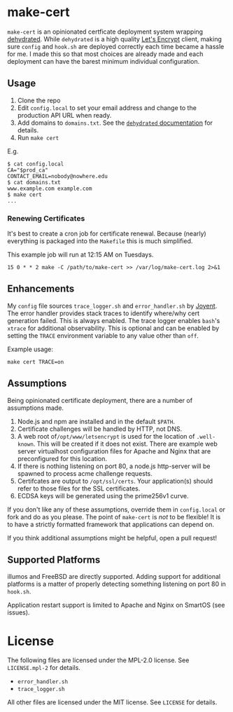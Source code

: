 # make-cert

`make-cert` is an opinionated certficate deployment system  wrapping
[dehydrated][dehydrated].  While `dehydrated` is a high quality
[Let's Encrypt][letsencrypt] client, making sure `config` and `hook.sh` are
deployed correctly each time became a hassle for me. I made this so that most
choices are already made and each deployment can have the barest minimum
individual configuration.

[dehydrated]: https://github.com/bahamat/dehydrated
[letsencrypt]: https://www.letsencrypt.org/

## Usage

1. Clone the repo
2. Edit `config.local` to set your email address and change to the production
   API URL when ready.
3. Add domains to `domains.txt`. See the [`dehydrated`
   documentation][domains_doc] for details.
4. Run `make cert`

[domains_doc]: ../../../dehydrated/blob/master/docs/domains_txt.md

E.g.

    $ cat config.local
    CA="$prod_ca"
    CONTACT_EMAIL=nobody@nowhere.edu
    $ cat domains.txt
    www.example.com example.com
    $ make cert
    ...

### Renewing Certificates

It's best to create a cron job for certificate renewal. Because (nearly)
everything is packaged into the `Makefile` this is much simplified.

This example job will run at 12:15 AM on Tuesdays.

    15 0 * * 2 make -C /path/to/make-cert >> /var/log/make-cert.log 2>&1

## Enhancements

My `config` file sources `trace_logger.sh` and `error_handler.sh` by
[Joyent][sdc-headnode]. The error handler provides stack traces to identify
where/why cert generation failed. This is always enabled. The trace logger
enables `bash`'s `xtrace` for additional observability. This is optional and
can be enabled by setting the `TRACE` environment variable to any value other
than `off`.

Example usage:

    make cert TRACE=on

[sdc-headnode]: https://github.com/joyent/sdc-headnode/tree/master/buildtools/lib

## Assumptions

Being opinionated certificate deployment, there are a number of assumptions
made.

1. Node.js and npm are installed and in the default `$PATH`.
2. Certificate challenges will be handled by HTTP, not DNS.
3. A web root of`/opt/www/letsencrypt` is used for the location of
   `.well-known`. This will be created if it does not exist. There are example
   web server virtualhost configuration files for Apache and Nginx that are
   preconfigured for this location.
4. If there is nothing listening on port 80, a node.js http-server will be
   spawned to process acme challenge requests.
5. Certifcates are output to `/opt/ssl/certs`. Your application(s) should refer
   to those files for the SSL certificates.
6. ECDSA keys will be generated using the prime256v1 curve.

If you don't like any of these assumptions, override them in `config.local` or
fork and do as you please. The point of `make-cert` is *not* to be flexible!
It is to have a strictly formatted framework that applications can depend on.

If you think additional assumptions might be helpful, open a pull request!

## Supported Platforms

illumos and FreeBSD are directly supported. Adding support for additional
platforms is a matter of properly detecting something listening on port 80 in
`hook.sh`.

Application restart support is limited to Apache and Nginx on SmartOS (see
issues).

# License

The following files are licensed under the MPL-2.0 license. See `LICENSE.mpl-2`
for details.

* `error_handler.sh`
* `trace_logger.sh`

All other files are licensed under the MIT license. See `LICENSE` for details.
